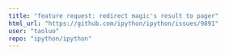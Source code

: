 ```yaml
---
title: "feature request: redirect magic's result to pager"
html_url: "https://github.com/ipython/ipython/issues/9891"
user: "taoluo"
repo: "ipython/ipython"
---
```


